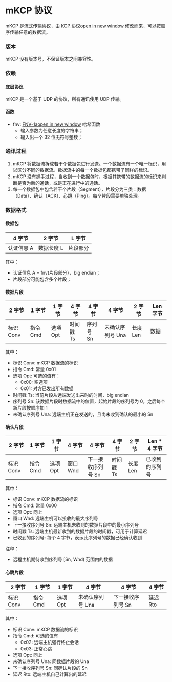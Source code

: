 # mKCP 协议

mKCP 是流式传输协议，由 [KCP 协议open in new window](https://github.com/skywind3000/kcp) 修改而来，可以按顺序传输任意的数据流。

### 版本 <a href="#ban-ben" id="ban-ben"></a>

mKCP 没有版本号，不保证版本之间兼容性。

### 依赖 <a href="#yi-lai" id="yi-lai"></a>

#### 底层协议 <a href="#di-ceng-xie-yi" id="di-ceng-xie-yi"></a>

mKCP 是一个基于 UDP 的协议，所有通讯使用 UDP 传输。

#### 函数 <a href="#han-shu" id="han-shu"></a>

* fnv: [FNV-1aopen in new window](https://en.wikipedia.org/wiki/Fowler%E2%80%93Noll%E2%80%93Vo\_hash\_function) 哈希函数
  * 输入参数为任意长度的字符串；
  * 输入出一个 32 位无符号整数；

### 通讯过程 <a href="#tong-xun-guo-cheng" id="tong-xun-guo-cheng"></a>

1. mKCP 将数据流拆成若干个数据包进行发送。一个数据流有一个唯一标识，用以区分不同的数据流。数据流中的每一个数据包都携带了同样的标识。
2. mKCP 没有握手过程，当收到一个数据包时，根据其携带的数据流的标识来判断是否为新的通话，或是正在进行中的通话。
3. 每一个数据包中包含若干个片段（Segment），片段分为三类：数据（Data）、确认（ACK）、心跳（Ping）。每个片段需要单独处理。

### 数据格式 <a href="#shu-ju-ge-shi" id="shu-ju-ge-shi"></a>

#### 数据包 <a href="#shu-ju-bao" id="shu-ju-bao"></a>

| 4 字节   | 2 字节   | L 字节 |
| ------ | ------ | ---- |
| 认证信息 A | 数据长度 L | 片段部分 |

其中：

* 认证信息 A = fnv(片段部分），big endian；
* 片段部分可能包含多个片段；

#### 数据片段 <a href="#shu-ju-pian-duan" id="shu-ju-pian-duan"></a>

| 2 字节    | 1 字节   | 1 字节   | 4 字节   | 4 字节   | 4 字节       | 2 字节   | Len 字节 |
| ------- | ------ | ------ | ------ | ------ | ---------- | ------ | ------ |
| 标识 Conv | 指令 Cmd | 选项 Opt | 时间戳 Ts | 序列号 Sn | 未确认序列号 Una | 长度 Len | 数据     |

其中：

* 标识 Conv: mKCP 数据流的标识
* 指令 Cmd: 常量 0x01
* 选项 Opt: 可选的值有：
  * 0x00: 空选项
  * 0x01: 对方已发出所有数据
* 时间戳 Ts: 当前片段从远端发送出来时的时间，big endian
* 序列号 Sn: 该数据片段时数据流中的位置，起始片段的序列号为 0，之后每个新片段按顺序加 1
* 未确认序列号 Una: 远端主机正在发送的，且尚未收到确认的最小的 Sn

#### 确认片段 <a href="#que-ren-pian-duan" id="que-ren-pian-duan"></a>

| 2 字节    | 1 字节   | 1 字节   | 4 字节   | 4 字节       | 4 字节   | 2 字节   | Len \* 4 字节 |
| ------- | ------ | ------ | ------ | ---------- | ------ | ------ | ----------- |
| 标识 Conv | 指令 Cmd | 选项 Opt | 窗口 Wnd | 下一接收序列号 Sn | 时间戳 Ts | 长度 Len | 已收到的序列号     |

其中：

* 标识 Conv: mKCP 数据流的标识
* 指令 Cmd: 常量 0x00
* 选项 Opt: 同上
* 窗口 Wnd: 远端主机可以接收的最大序列号
* 下一接收序列号 Sn: 远端主机未收到的数据片段中的最小序列号
* 时间戳 Ts: 远端主机最新收到的数据片段的时间戳，可用于计算延迟
* 已收到的序列号: 每个 4 字节，表示此序列号的数据已经确认收到

注释：

* 远程主机期待收到序列号 \[Sn, Wnd) 范围内的数据

#### 心跳片段 <a href="#xin-tiao-pian-duan" id="xin-tiao-pian-duan"></a>

| 2 字节    | 1 字节   | 1 字节   | 4 字节       | 4 字节       | 4 字节   |
| ------- | ------ | ------ | ---------- | ---------- | ------ |
| 标识 Conv | 指令 Cmd | 选项 Opt | 未确认序列号 Una | 下一接收序列号 Sn | 延迟 Rto |

其中：

* 标识 Conv: mKCP 数据流的标识
* 指令 Cmd: 可选的值有
  * 0x02: 远端主机强行终止会话
  * 0x03: 正常心跳
* 选项 Opt: 同上
* 未确认序列号 Una: 同数据片段的 Una
* 下一接收序列号 Sn: 同确认片段的 Sn
* 延迟 Rto: 远端主机自己计算出的延迟
